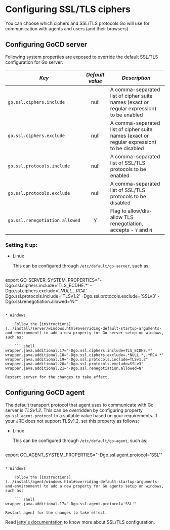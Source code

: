 # Configuring SSL/TLS ciphers

You can choose which ciphers and SSL/TLS protocols Go will use for communication with agents and users (and their browsers)

## Configuring GoCD server

Following system properties are exposed to override the default SSL/TLS configuration for Go server:

| *Key*                          | *Default value* | *Description*                                                                             |
|--------------------------------|:---------------:|-------------------------------------------------------------------------------------------|
| `go.ssl.ciphers.include`       |      null       | A comma-separated list of cipher suite names (exact or regular expression) to be enabled  |
| `go.ssl.ciphers.exclude`       |      null       | A comma-separated list of cipher suite names (exact or regular expression) to be disabled |
| `go.ssl.protocols.include`     |      null       | A comma-separated list of SSL/TLS protocols to be enabled                                 |
| `go.ssl.protocols.exclude`     |      null       | A comma-separated list of SSL/TLS protocols to be disabled                                |
| `go.ssl.renegotiation.allowed` |        Y        | Flag to allow/dis-allow TLS renegotiation, accepts - `Y` and `N`                          |

### Setting it up:

* Linux

	This can be configured through `/etc/default/go-server`, such as:

	``` shell
export GO_SERVER_SYSTEM_PROPERTIES="-Dgo.ssl.ciphers.include='TLS_ECDHE.*' -Dgo.ssl.ciphers.exclude='.*NULL.*,.*RC4.*' -Dgo.ssl.protocols.include='TLSv1.2' -Dgo.ssl.protocols.exclude='SSLv3' -Dgo.ssl.renegotiation.allowed='N'"
```

* Windows

    Follow the [instructions](../install/server/windows.html#overriding-default-startup-arguments-and-environment) to add a new property for Go server setup on windows, such as:

    ``` shell
wrapper.java.additional.17="-Dgo.ssl.ciphers.include=TLS_ECDHE.*"
wrapper.java.additional.18="-Dgo.ssl.ciphers.exclude=.*NULL.*,.*RC4.*"
wrapper.java.additional.19="-Dgo.ssl.protocols.include=TLSv1.2"
wrapper.java.additional.20="-Dgo.ssl.protocols.exclude=SSLv3"
wrapper.java.additional.21="-Dgo.ssl.renegotiation.allowed=N"
```
	Restart server for the changes to take effect.

## Configuring GoCD agent

The default transport protocol that agent uses to communicate with Go server is *TLSv1.2*. This can be overridden by configuring property `go.ssl.agent.protocol` to a suitable value based on your requirements. If your JRE does not support TLSv1.2, set this property as follows:

* Linux

	This can be configured through `/etc/default/go-agent`, such as:

	``` shell
export GO_AGENT_SYSTEM_PROPERTIES="-Dgo.ssl.agent.protocol='SSL'"
```

* Windows

    Follow the [instructions](../install/agent/windows.html#overriding-default-startup-arguments-and-environment) to add a new property for Go agents setup on windows, such as:

    ``` shell
wrapper.java.additional.17="-Dgo.ssl.agent.protocol='SSL'"
```
	Restart agent for the changes to take effect.

Read [jetty's documentation](http://www.eclipse.org/jetty/documentation/current/configuring-ssl.html) to know more about SSL/TLS configuration.
